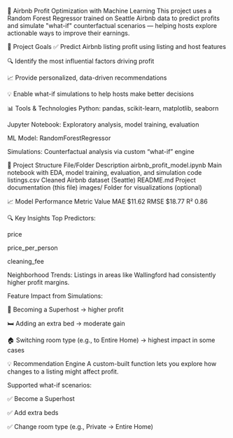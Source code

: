 🏡 Airbnb Profit Optimization with Machine Learning
This project uses a Random Forest Regressor trained on Seattle Airbnb data to predict profits and simulate "what-if" counterfactual scenarios — helping hosts explore actionable ways to improve their earnings.

🚀 Project Goals
✅ Predict Airbnb listing profit using listing and host features

🔍 Identify the most influential factors driving profit

📈 Provide personalized, data-driven recommendations

💡 Enable what-if simulations to help hosts make better decisions

📊 Tools & Technologies
Python: pandas, scikit-learn, matplotlib, seaborn

Jupyter Notebook: Exploratory analysis, model training, evaluation

ML Model: RandomForestRegressor

Simulations: Counterfactual analysis via custom “what-if” engine

📁 Project Structure
File/Folder	Description
airbnb_profit_model.ipynb	Main notebook with EDA, model training, evaluation, and simulation code
listings.csv	Cleaned Airbnb dataset (Seattle)
README.md	Project documentation (this file)
images/	Folder for visualizations (optional)

📈 Model Performance
Metric	Value
MAE	$11.62
RMSE	$18.77
R²	0.86

🔍 Key Insights
Top Predictors:

price

price_per_person

cleaning_fee

Neighborhood Trends:
Listings in areas like Wallingford had consistently higher profit margins.

Feature Impact from Simulations:

🌟 Becoming a Superhost → higher profit

🛏 Adding an extra bed → moderate gain

🏠 Switching room type (e.g., to Entire Home) → highest impact in some cases

💡 Recommendation Engine
A custom-built function lets you explore how changes to a listing might affect profit.

Supported what-if scenarios:

✅ Become a Superhost

✅ Add extra beds

✅ Change room type (e.g., Private → Entire Home)


